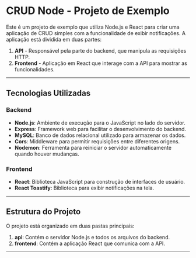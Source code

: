 # CRUD Node - Projeto de Exemplo

Este é um projeto de exemplo que utiliza Node.js e React para criar uma aplicação de CRUD simples com a funcionalidade de exibir notificações. A aplicação está dividida em duas partes:

1. **API** - Responsável pela parte do backend, que manipula as requisições HTTP.
2. **Frontend** - Aplicação em React que interage com a API para mostrar as funcionalidades.

---

## Tecnologias Utilizadas

### Backend
- **Node.js**: Ambiente de execução para o JavaScript no lado do servidor.
- **Express**: Framework web para facilitar o desenvolvimento do backend.
- **MySQL**: Banco de dados relacional utilizado para armazenar os dados.
- **Cors**: Middleware para permitir requisições entre diferentes origens.
- **Nodemon**: Ferramenta para reiniciar o servidor automaticamente quando houver mudanças.

### Frontend
- **React**: Biblioteca JavaScript para construção de interfaces de usuário.
- **React Toastify**: Biblioteca para exibir notificações na tela.

---

## Estrutura do Projeto

O projeto está organizado em duas pastas principais:

1. **api**: Contém o servidor Node.js e todos os arquivos do backend.
2. **frontend**: Contém a aplicação React que comunica com a API.

---
